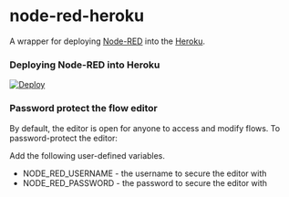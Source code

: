 node-red-heroku
================

A wrapper for deploying [Node-RED](http://nodered.org) into the [Heroku](https://www.heroku.com).

### Deploying Node-RED into Heroku

[![Deploy](https://www.herokucdn.com/deploy/button.png)](https://heroku.com/deploy?template=https://github.com/hpduong/node-red-heroku)

### Password protect the flow editor

By default, the editor is open for anyone to access and modify flows. To password-protect the editor:

Add the following user-defined variables.

* NODE_RED_USERNAME - the username to secure the editor with
* NODE_RED_PASSWORD - the password to secure the editor with
